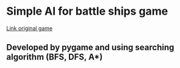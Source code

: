 # **Simple AI for battle ships game** 
[Link original game](https://www.puzzle-battleships.com/)
## Developed by pygame and using searching algorithm (BFS, DFS, A*)
